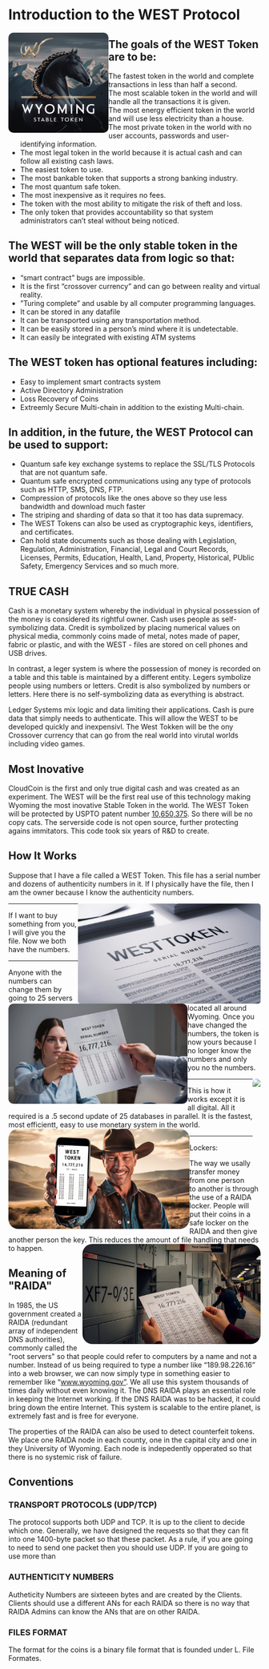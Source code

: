 # Introduction to the WEST Protocol
<img align="left"  src="https://github.com/worthingtonse/WEST-Protocol/blob/main/zips/west.png" style="border-radius: 5%" height="200">


## The goals of the WEST Token are to be:
* The fastest token in the world and complete transactions in less than half a second. 
* The most scalable token in the world and will handle all the transactions it is given. 
* The most energy efficient token in the world and will use less electricity than a house.
* The most private token in the world with no user accounts, passwords and user-identifying information.
* The most legal token in the world because it is actual cash and can follow all existing cash laws.
* The easiest token to use.
* The most bankable token that supports a strong banking industry. 
* The most quantum safe token.
* The most inexpensive as it requires no fees. 
* The token with the most ability to mitigate the risk of theft and loss.
* The only token that provides accountability so that system administrators can’t steal without being noticed. 

## The WEST will be the only stable token in the world that separates data from logic so that:  
* “smart contract” bugs are impossible.
* It is the first “crossover currency” and can go between reality and virtual reality.
* ”Turing complete” and usable by all computer programming languages.
* It can be stored in any datafile
* It can be transported using any transportation method. 
* It can be easily stored in a person’s mind where it is undetectable.  
* It can easily be integrated with existing ATM systems

## The WEST token has optional features including: 
* Easy to implement smart contracts system
* Active Directory Administration
* Loss Recovery of Coins
* Extreemly Secure Multi-chain in addition to the existing Multi-chain.

## In addition, in the future,  the WEST Protocol can be used to support: 
* Quantum safe key exchange systems to replace the SSL/TLS Protocols that are not quantum safe. 
* Quantum safe encrypted communications using any type of protocols such as HTTP, SMS, DNS, FTP.
* Compression of protocols like the ones above so they use less bandwidth and download much faster
* The striping and sharding of data so that it too has data supremacy. 
* The WEST Tokens can also be used as cryptographic keys, identifiers, and certificates. 
* Can hold state documents such as those dealing with Legislation, Regulation, Administration, Financial, Legal and Court Records, Licenses, Permits, Education, Health, Land, Property, Historical, PUblic Safety, Emergency Services and so much more. 


## TRUE CASH
Cash is a monetary system whereby the individual in physical possession of the money is considered its rightful owner. Cash uses people as self-symbolizing data. Credit is symbolized by placing numerical values on physical media, commonly coins made of metal, notes made of paper, fabric or plastic, and with the WEST - files are stored on cell phones and USB drives.

In contrast, a leger system is where the possession of money is recorded on a table and this table is maintained by a different entity. Legers symbolize people using numbers or letters. Credit is also symbolized by numbers or letters. Here there is no self-symbolizing data as everything is abstract. 

Ledger Systems mix logic and data limiting their applications. Cash is pure data that simply needs to authenticate. This will allow the WEST to be developed quickly and inexpensivl. The West Tokken will be the ony Crossover currency that can go from the real world into virutal worlds including video games. 

## Most Inovative
CloudCoin is the first and only true digital cash and was created as an experiment. The WEST will be the first real use of this technology making Wyoming the most inovative Stable Token in the world. The WEST Token will be protected by USPTO patent number [10,650,375](https://patents.justia.com/patent/10650375). So there will be no copy cats. The serverside code is not open source, further protecting agains immitators. This code took six years of R&D to create.  

## How It Works

Suppose that I have a file called a WEST Token. This file has a serial number and dozens of authenticity numbers in it. If I physically have the file, then I am the owner because I know the authenticity numbers. 

<img align="right"  src="https://github.com/worthingtonse/WEST-Protocol/blob/main/zips/I_have_a_file.png" style="border-radius: 5px" height="200">

---

If I want to buy something from you, I will give you the file. Now we both have the numbers. 
<img align="left"  src="https://github.com/worthingtonse/WEST-Protocol/blob/main/zips/i_give_you_the_file.png" style="border-radius: 10px" height="200">

---

Anyone with the numbers can change them by going to 25 servers located all around Wyoming. 
Once you have changed the numbers, the token is now yours because I no longer know the numbers and only you no the numbers. 

<img align="right"  src="https://github.com/worthingtonse/WEST-Protocol/blob/main/zips/passwords.png" style="border-radius: 15px" height="200">

---

This is how it works except it is all digital. All it required is a .5 second update of 25 databases in parallel. It is the fastest, most efficientt, easy to use monetary system in the world. 
<img align="left"  src="https://github.com/worthingtonse/WEST-Protocol/blob/main/zips/digital.png" style="border-radius: 20px" height="200">

---

Lockers:

The way we usally transfer money from one person to another is through the use of a RAIDA locker. People will put their coins in a safe locker on the RAIDA and then give another person the key. This reduces the amount of file handling that needs to happen. 
<img align="right"  src="https://github.com/worthingtonse/WEST-Protocol/blob/main/zips/locker.png" style="border-radius: 20px" height="200">

## Meaning of "RAIDA"
In 1985, the US government created a RAIDA (redundant array of independent DNS authorities), commonly called the "root servers" so that people could refer to computers by a name and not a number. 
Instead of us being required to type a number like “189.98.226.16” into a web browser, we can now simply type in something easier to remember like “www.wyoming.gov”. 
We all use this system thousands of times daily without even knowing it. 
The DNS RAIDA plays an essential role in keeping the Internet working. 
If the DNS RAIDA was to be hacked, it could bring down the entire Internet. 
This system is scalable to the entire planet, is extremely fast and is free for everyone. 

The properties of the RAIDA can also be used to detect counterfeit tokens. We place one RAIDA node in each county, one in the capital city and one in they University of Wyoming. 
Each node is indepedently opperated so that there is no systemic risk of failure. 

## Conventions

### TRANSPORT PROTOCOLS (UDP/TCP)
The protocol supports both UDP and TCP. It is up to the client to decide which one. Generally, we have designed the requests so that they can fit into one 1400-byte packet so that these packet. 
As a rule, if you are going to need to send one packet then you should use UDP. If you are going to use more than 

### AUTHENTICITY NUMBERS
Autheticity Numbers are sixteeen bytes and are created by the Clients. Clients should use a different ANs for each RAIDA so there is no way that RAIDA Admins can know the ANs that are on other RAIDA. 

### FILES FORMAT
The format for the coins is a binary file format that is founded under L. File Formates. 




